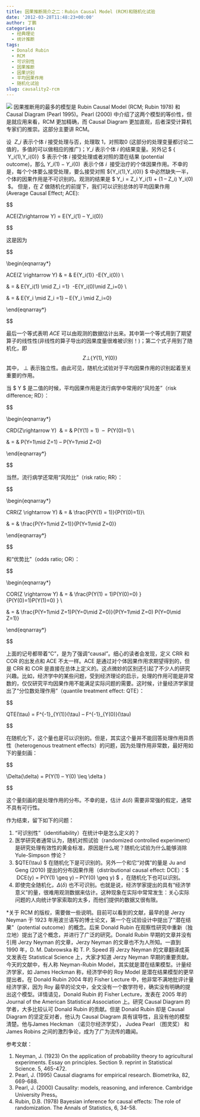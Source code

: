 ```yaml
---
title: 因果推断简介之二：Rubin Causal Model (RCM)和随机化试验
date: '2012-03-28T11:48:23+00:00'
author: 丁鹏
categories:
  - 经典理论
  - 统计推断
tags:
  - Donald Rubin
  - RCM
  - 可识别性
  - 因果推断
  - 因果识别
  - 平均因果作用
  - 随机化试验
slug: causality2-rcm
---
```


![](https://cos.name/wp-content/uploads/2012/03/Donald-Rubin.jpg) 因果推断用的最多的模型是 Rubin Causal Model (RCM; Rubin 1978) 和 Causal Diagram (Pearl 1995)。Pearl (2000) 中介绍了这两个模型的等价性，但是就应用来看，RCM 更加精确，而 Causal Diagram 更加直观，后者深受计算机专家们的推崇。这部分主要讲 RCM。

设  $Z\_i$ 表示个体 $i$ 接受处理与否，处理取 $1$，对照取$0$ (这部分的处理变量都讨论二值的，多值的可以做相应的推广)；$Y\_i$ 表示个体 $i$ 的结果变量。另外记 $ \{  Y\_i(1),Y\_i(0)\}  $ 表示个体 $i$ 接受处理或者对照的潜在结果 (potential outcome)，那么 $Y\_i(1) -Y\_i(0)$  表示个体 $i$  接受治疗的个体因果作用。不幸的是，每个个体要么接受处理，要么接受对照 $\{Y\_i(1),Y\_i(0)\} $ 中必然缺失一半，个体的因果作用是不可识别的。观测的结果是 $ Y\_i = Z\_i Y\_i(1) + (1 – Z\_i) Y_i(0)  $。 但是，在 $Z$ 做随机化的前提下，我们可以识别总体的平均因果作用 (Average Causal Effect; ACE):

$$
  
ACE(Z\rightarrow Y) = E\{Y\_i(1) – Y\_i(0)\}
  
$$

这是因为
  
$$
  
\begin{eqnarray*}
  
ACE(Z \rightarrow Y) & = & E\{Y\_i(1)\} -E\{Y\_i(0)\} \\
  
& = & E\{Y\_i(1) \mid Z\_i =1\}  -E\{Y\_i(0)\mid Z\_i=0\} \\
  
& = & E\{Y\_i \mid Z\_i =1\} – E\{Y\_i \mid Z\_i=0\}
  
\end{eqnarray*}
  
$$
  
最后一个等式表明 $ACE$ 可以由观测的数据估计出来。其中第一个等式用到了期望算子的线性性(非线性的算子导出的因果度量很难被识别！)；第二个式子用到了随机化，即 $$Z\bot\{Y(1),Y(0)\} $$ 其中， $\bot$ 表示独立性。由此可见，随机化试验对于平均因果作用的识别起着至关重要的作用。

当 $ Y $ 是二值的时候，平均因果作用是流行病学中常用的“风险差”（risk difference; RD）：
  
$$
  
\begin{eqnarray*}
  
CRD(Z\rightarrow Y)  & = & P(Y(1) = 1)  –  P(Y(0)=1) \\
  
& = & P(Y=1\mid Z=1) – P(Y=1\mid Z=0)
  
\end{eqnarray*}
  
$$

当然，流行病学还常用“风险比”（risk ratio; RR）：
  
$$
  
\begin{eqnarray*}
  
CRR(Z \rightarrow Y) & = & \frac{P(Y(1) = 1)}{P(Y(0)=1)}\\
  
& = & \frac{P(Y=1\mid Z=1)}{P(Y=1\mid Z=0)}
  
\end{eqnarray*}
  
$$

和“优势比”（odds ratio; OR）：
  
$$
  
\begin{eqnarray*}
  
COR(Z \rightarrow Y) & = & \frac{P(Y(1) = 1)P(Y(0)=0) }{P(Y(0)=1)P(Y(1)=0) } \\
  
& = & \frac{P(Y=1\mid Z=1)P(Y=0\mid Z=0)}{P(Y=1\mid Z=0) P(Y=0\mid Z=1)}
  
\end{eqnarray*}
  
$$

上面的记号都带着“C”，是为了强调“causal”。细心的读者会发现，定义 CRR 和 COR 的出发点和 ACE 不太一样。ACE 是通过对个体因果作用求期望得到的，但是 CRR 和 COR 是直接在总体上定义的。这点微妙的区别还引起了不少人的研究兴趣。比如，经济学中的某些问题，受到经济理论的启示，处理的作用可能是非常数的，仅仅研究平均因果作用不能满足实际问题的需要。这时候，计量经济学家提出了“分位数处理作用”（quantile treatment effect: QTE）：
  
$$
  
QTE(\tau) = F^{-1}\_{Y(1)}(\tau) – F^{-1}\_{Y(0)}(\tau)
  
$$

在随机化下，这个量也是可以识别的。但是，其实这个量并不能回答处理作用异质性（heterogenous treatment effects）的问题，因为处理作用非常数，最好用如下的量刻画：
  
$$
  
\Delta(\delta) = P(Y(1) – Y(0) \leq \delta )
  
$$

这个量刻画的是处理作用的分布。不幸的是，估计 $\Delta(\delta) $ 需要非常强的假定，通常不具有可行性。

作为结束，留下如下的问题：

  1. “可识别性”（identifiability）在统计中是怎么定义的？
  2. 医学研究者通常认为，随机对照试验（randomized controlled experiment）是研究处理有效性的黄金标准，原因是什么呢？随机化试验为什么能够消除 Yule-Simpson 悖论？
  3. $QTE(\tau) $ 在随机化下是可识别的。另外一个和它“对偶”的量是 Ju and Geng (2010) 提出的分布因果作用（distributional causal effect: DCE）：$  DCE(y) = P(Y(1) \geq y) – P(Y(0) \geq y) $ ，在随机化下也可以识别。
  4. 即使完全随机化，$\Delta(\delta)$ 也不可识别。也就是说，经济学家提出的具有“经济学意义”的量，很难用观测数据来估计。这种现象在实际中常常发生：关心实际问题的人向统计学家索取的太多，而他们提供的数据又很有限。

*关于 RCM 的版权，需要做一些说明。目前可以看到的文献，最早的是 Jerzy Neyman 于 1923 年用波兰语写的博士论文，第一个在试验设计中提出了“潜在结果”（potential outcome）的概念。后来 Donald Rubin 在观察性研究中重新（独立地）提出了这个概念，并进行了广泛的研究。Donald Rubin 早期的文章并没有引用 Jerzy Neyman 的文章，Jerzy Neyman 的文章也不为人所知。一直到 1990 年，D. M. Dabrowska 和 T. P. Speed 将 Jerzy Neyman 的文章翻译成英文发表在 Statistical Science 上，大家才知道 Jerzy Neyman 早期的重要贡献。今天的文献中，有人称 Neyman-Rubin Model，其实就是潜在结果模型。计量经济学家，如 James Heckman 称，经济学中的 Roy Model 是潜在结果模型的更早提出者。在 Donald Rubin 2004 年的 Fisher Lecture 中，他非常不满地批评计量经济学家，因为 Roy 最早的论文中，全文没有一个数学符号，确实没有明确的提出这个模型。详情请见，Donald Rubin 的 Fisher Lecture，发表在 2005 年的 Journal of the American Statistical Association 上。研究 Causal Diagram 的学者，大多比较认可 Donald Rubin 的贡献。但是 Donald Rubin 却是 Causal Diagram 的坚定反对者，他认为 Causal Diagram 具有误导性，且没有他的模型清楚。他与James Heckman （诺贝尔经济学奖）， Judea Pearl （图灵奖） 和 James Robins 之间的激烈争论，成为了广为流传的趣闻。

参考文献：

  1. Neyman, J. (1923) On the application of probability theory to agricultural experiments. Essay on principles. Section 9. reprint in Statistical Science. 5, 465-472.
  2. Pearl, J. (1995) Causal diagrams for empirical research. Biometrika, 82, 669-688.
  3. Pearl, J. (2000) Causality: models, reasoning, and inference. Cambridge University Press。
  4. Rubin, D.B. (1978) Bayesian inference for causal effects: The role of randomization. The Annals of Statistics, 6, 34-58.
